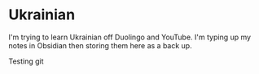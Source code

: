 # Ukrainian
 
I'm trying to learn Ukrainian off Duolingo and YouTube.  I'm typing up my notes in Obsidian then storing them here as a back up.

Testing git

